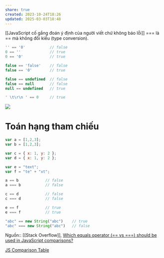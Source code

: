 ```yaml
---
share: true
created: 2023-10-24T18:26
updated: 2025-03-03T18:48
---
```

[[JavaScript cố gắng đoán ý định của người viết chứ không báo lỗi]]
=== là == mà không đổi kiểu (type conversion).

```js
'' == '0'           // false
0 == ''             // true
0 == '0'            // true

false == 'false'    // false
false == '0'        // true

false == undefined  // false
false == null       // false
null == undefined   // true

' \t\r\n ' == 0     // true
```

![](https://i.stack.imgur.com/yISob.png) 
# Toán hạng tham chiếu
```js
var a = [1,2,3];
var b = [1,2,3];

var c = { x: 1, y: 2 };
var d = { x: 1, y: 2 };

var e = "text";
var f = "te" + "xt";

a == b            // false
a === b           // false

c == d            // false
c === d           // false

e == f            // true
e === f           // true
```

```js
"abc" == new String("abc")    // true
"abc" === new String("abc")   // false
```
Nguồn:: [[Stack Overflow]], [Which equals operator (== vs ===) should be used in JavaScript comparisons?](https://stackoverflow.com/a/359509/3416774)

[JS Comparison Table](https://dorey.github.io/JavaScript-Equality-Table/unified/)